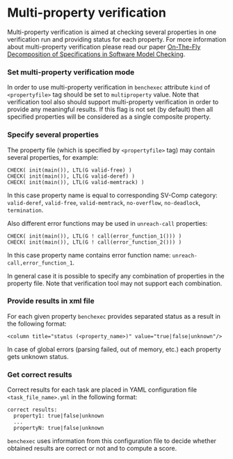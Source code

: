 # Multi-property verification

Multi-property verification is aimed at checking several properties
in one verification run and providing status for each property.
For more information about multi-property verification
please read our paper [On-The-Fly Decomposition of Specifications in Software Model Checking](https://www.sosy-lab.org/~dbeyer/spec-decomposition/2016-FSE.On-the-Fly_Decomposition_of_Specifications_in_Software_Model_Checking.pdf).

### Set multi-property verification mode
In order to use multi-property verification in `benchexec`
attribute `kind` of `<propertyfile>` tag should be set to `multiproperty` value.
Note that verification tool also should support multi-property verification
in order to provide any meaningful results.
If this flag is not set (by default) then all specified properties 
will be considered as a single composite property.

### Specify several properties
The property file (which is specified by `<propertyfile>` tag) 
may contain several properties, for example:

    CHECK( init(main()), LTL(G valid-free) )
    CHECK( init(main()), LTL(G valid-deref) )
    CHECK( init(main()), LTL(G valid-memtrack) )

In this case property name is equal to corresponding SV-Comp category:
`valid-deref`, `valid-free`, `valid-memtrack`, `no-overflow`, `no-deadlock`, `termination`.

Also different error functions may be used in `unreach-call` properties:

    CHECK( init(main()), LTL(G ! call(error_function_1())) )
    CHECK( init(main()), LTL(G ! call(error_function_2())) )

In this case property name contains error function name: `unreach-call,error_function_1`.

In general case it is possible to specify any combination of properties in the property file.
Note that verification tool may not support each combination.

### Provide results in xml file
For each given property `benchexec` provides separated status as a result
in the following format:

    <column title="status (<property_name>)" value="true|false|unknown"/>

In case of global errors (parsing failed, out of memory, etc.) each property
gets unknown status.

### Get correct results
Correct results for each task are placed in YAML configuration file
`<task_file_name>.yml` in the following format:

    correct results:
      property1: true|false|unknown
      ...
      propertyN: true|false|unknown

`benchexec` uses information from this configuration file to decide 
whether obtained results are correct or not and to compute a score.
